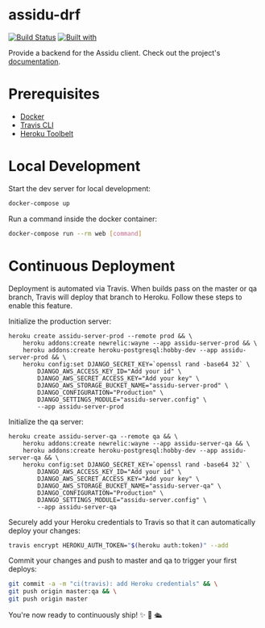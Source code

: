 # assidu-drf

[![Build Status](https://travis-ci.org/shearichard/assidu-drf.svg?branch=master)](https://travis-ci.org/shearichard/assidu-drf)
[![Built with](https://img.shields.io/badge/Built_with-Cookiecutter_Django_Rest-F7B633.svg)](https://github.com/agconti/cookiecutter-django-rest)

Provide a backend for the Assidu client. Check out the project's [documentation](http://shearichard.github.io/assidu-drf/).

# Prerequisites

- [Docker](https://docs.docker.com/docker-for-mac/install/)  
- [Travis CLI](http://blog.travis-ci.com/2013-01-14-new-client/)
- [Heroku Toolbelt](https://toolbelt.heroku.com/)

# Local Development

Start the dev server for local development:
```bash
docker-compose up
```

Run a command inside the docker container:

```bash
docker-compose run --rm web [command]
```

# Continuous Deployment

Deployment is automated via Travis. When builds pass on the master or qa branch, Travis will deploy that branch to Heroku. Follow these steps to enable this feature.

Initialize the production server:

```
heroku create assidu-server-prod --remote prod && \
    heroku addons:create newrelic:wayne --app assidu-server-prod && \
    heroku addons:create heroku-postgresql:hobby-dev --app assidu-server-prod && \
    heroku config:set DJANGO_SECRET_KEY=`openssl rand -base64 32` \
        DJANGO_AWS_ACCESS_KEY_ID="Add your id" \
        DJANGO_AWS_SECRET_ACCESS_KEY="Add your key" \
        DJANGO_AWS_STORAGE_BUCKET_NAME="assidu-server-prod" \
        DJANGO_CONFIGURATION="Production" \
        DJANGO_SETTINGS_MODULE="assidu-server.config" \
        --app assidu-server-prod
```

Initialize the qa server:

```
heroku create assidu-server-qa --remote qa && \
    heroku addons:create newrelic:wayne --app assidu-server-qa && \
    heroku addons:create heroku-postgresql:hobby-dev --app assidu-server-qa && \
    heroku config:set DJANGO_SECRET_KEY=`openssl rand -base64 32` \
        DJANGO_AWS_ACCESS_KEY_ID="Add your id" \
        DJANGO_AWS_SECRET_ACCESS_KEY="Add your key" \
        DJANGO_AWS_STORAGE_BUCKET_NAME="assidu-server-qa" \
        DJANGO_CONFIGURATION="Production" \
        DJANGO_SETTINGS_MODULE="assidu-server.config" \
        --app assidu-server-qa
```

Securely add your Heroku credentials to Travis so that it can automatically deploy your changes:

```bash
travis encrypt HEROKU_AUTH_TOKEN="$(heroku auth:token)" --add
```

Commit your changes and push to master and qa to trigger your first deploys:

```bash
git commit -a -m "ci(travis): add Heroku credentials" && \
git push origin master:qa && \
git push origin master
```

You're now ready to continuously ship! ✨ 💅 🛳
